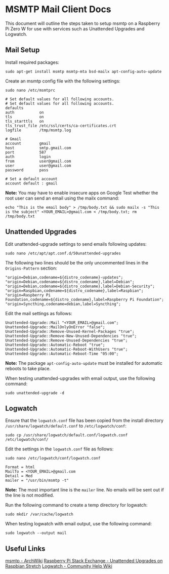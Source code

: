 # MSMTP Mail Client Docs
This document will outline the steps taken to setup msmtp on a Raspberry Pi Zero W for use with services such as Unattended Upgrades and Logwatch.

## Mail Setup
Install required packages:
```
sudo apt-get install msmtp msmtp-mta bsd-mailx apt-config-auto-update
```

Create an msmtp config file with the following settings:
```
sudo nano /etc/msmtprc
```

```
# Set default values for all following accounts.
# Set default values for all following accounts.
defaults
auth           on
tls            on
tls_starttls   on
tls_trust_file /etc/ssl/certs/ca-certificates.crt
logfile        /tmp/msmtp.log

# Gmail
account        gmail
host           smtp.gmail.com
port           587
auth           login
from           user@gmail.com
user           user@gmail.com
password       pass

# Set a default account
account default : gmail
```

**Note:** You may have to enable insecure apps on Google
Test whether the root user can send an email using the mailx command:
```
echo "This is the email body" > /tmp/body.txt && sudo mailx -s "This is the subject" <YOUR_EMAIL>@gmail.com < /tmp/body.txt; rm /tmp/body.txt
```

## Unattended Upgrades
Edit unattended-upgrade settings to send emails following updates:
```
sudo nano /etc/apt/apt.conf.d/50unattended-upgrades
```

The following two lines should be the only uncommented lines in the `Origins-Pattern` section:
```
"origin=Debian,codename=${distro_codename}-updates";
"origin=Debian,codename=${distro_codename},label=Debian";
"origin=Debian,codename=${distro_codename},label=Debian-Security";
"origin=Raspbian,codename=${distro_codename},label=Raspbian";
"origin=Raspberry Pi Foundation,codename=${distro_codename},label=Raspberry Pi Foundation";
"origin=Syncthing,codename=debian,label=Syncthing";
```

Edit the mail settings as follows:
```
Unattended-Upgrade::Mail "<YOUR_EMAIL>@gmail.com";
Unattended-Upgrade::MailOnlyOnError "false";
Unattended-Upgrade::Remove-Unused-Kernel-Packages "true";
Unattended-Upgrade::Remove-New-Unused-Dependencies "true";
Unattended-Upgrade::Remove-Unused-Dependencies "true";
Unattended-Upgrade::Automatic-Reboot "true";
Unattended-Upgrade::Automatic-Reboot-WithUsers "true";
Unattended-Upgrade::Automatic-Reboot-Time "05:00";
```
**Note:** The package `apt-config-auto-update` must be installed for automatic reboots to take place.

When testing unattended-upgrades with email output, use the following command:
```
sudo unattended-upgrade -d
```

## Logwatch
Ensure that the `logwatch.conf` file has been copied from the install directory `/usr/share/logwatch/default.conf` to `/etc/logwatch/conf`:
```
sudo cp /usr/share/logwatch/default.conf/logwatch.conf /etc/logwatch/conf/
```

Edit the settings in the `logwatch.conf` file as follows:
```
sudo nano /etc/logwatch/conf/logwatch.conf
```

```
Format = html
MailTo = <YOUR_EMAIL>@gmail.com
Detail = Med
mailer = "/usr/bin/msmtp -t"
```
**Note:** The most important line is the `mailer` line. No emails will be sent out if the line is not modified.

Run the following command to create a temp directory for logwatch:
```
sudo mkdir /var/cache/logwatch
```

When testing logwatch with email output, use the following command:
```
sudo logwatch --output mail
```

## Useful Links
[msmtp - ArchWiki](https://wiki.archlinux.org/index.php/Msmtp)
[Raspberry Pi Stack Exchange - Unattended Upgrades on Raspbian Stretch](https://raspberrypi.stackexchange.com/questions/72022/configuring-unattended-upgrades-on-raspbian-stretch)
[Logwatch - Community Help Wiki](https://help.ubuntu.com/community/Logwatch)
